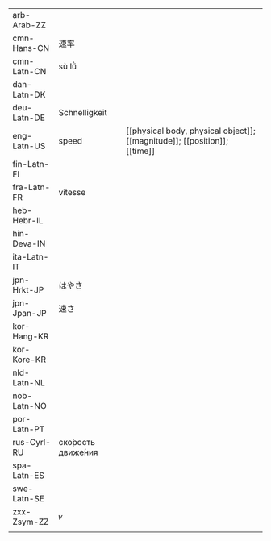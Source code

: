 | | | |
|-|-|-|
| arb-Arab-ZZ |  |  |
| cmn-Hans-CN | 速率 |  |
| cmn-Latn-CN | sù lǜ |  |
| dan-Latn-DK |  |  |
| deu-Latn-DE | Schnelligkeit |  |
| eng-Latn-US | speed | [[physical body, physical object]]; [[magnitude]]; [[position]]; [[time]] |
| fin-Latn-FI |  |  |
| fra-Latn-FR | vitesse |  |
| heb-Hebr-IL |  |  |
| hin-Deva-IN |  |  |
| ita-Latn-IT |  |  |
| jpn-Hrkt-JP | はやさ |  |
| jpn-Jpan-JP | 速さ |  |
| kor-Hang-KR |  |  |
| kor-Kore-KR |  |  |
| nld-Latn-NL |  |  |
| nob-Latn-NO |  |  |
| por-Latn-PT |  |  |
| rus-Cyrl-RU | ско́рость движе́ния |  |
| spa-Latn-ES |  |  |
| swe-Latn-SE |  |  |
| zxx-Zsym-ZZ | 𝑣 |  |
|  |  |  |
